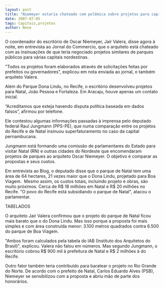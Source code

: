 ```yaml
---
layout: post
title: "Niemeyer estaria chateado com polêmica sobre projetos para capitais nordestinas"
date: 2007-07-05
tags: Capitais,projetos
author: None
---
```

O coordenador do escrit&oacute;rio de Oscar Niemeyer, Jair Valera, disse agora &agrave; noite, em entrevista ao Jornal do Commercio, que o arquiteto est&aacute; chateado com as insinua&ccedil;&otilde;es de que teria negociado projetos similares de parques p&uacute;blicos para v&aacute;rias capitais nordestinas. 

&quot;Todos os projetos foram elaborados atrav&eacute;s de solicita&ccedil;&otilde;es feitas por prefeitos ou governadores&quot;, explicou em nota enviada ao jornal, o tamb&eacute;m arquiteto Valera. 

Al&eacute;m do Parque Dona Lindu, no Recife, o escrit&oacute;rio desenvolveu projetos para Natal, Jo&atilde;o Pessoa e Fortaleza. Em Aracaju, houve apenas um contato inicial. 

&ldquo;Acreditamos que esteja havendo disputa pol&iacute;tica baseada em dados falsos&rdquo;, afirmou por telefone. 

Ele contestou algumas informa&ccedil;&otilde;es passadas &agrave; imprensa pelo deputado federal Raul Jungmann (PPS-PE), que&nbsp;numa compara&ccedil;&atilde;o entre os projetos do Recife e de Natal insinuou superfaturamento no caso da capital pernambucana. 

Jungmann est&aacute; formando uma comiss&atilde;o de parlamentares do Estado para visitar Natal (RN) e outras cidades do Nordeste que encomendaram projetos de parques ao arquiteto Oscar Niemeyer. O objetivo &eacute; comparar&nbsp;as propostas e seus custos.

Em entrevista ao Blog, o deputado disse que o parque de Natal tem uma &aacute;rea de 64 hectares, 21 vezes maior que o Dona Lindu, projetado para Boa Viagem.&nbsp;
Mesmo assim, os custos&nbsp;totais, incluindo projeto e obras, s&atilde;o muito pr&oacute;ximos. Cerca de R$ 18 milh&otilde;es em Natal e R$ 20 milh&otilde;es no Recife. &quot;O povo do Recife est&aacute; subsidiando o parque de Natal&quot;, atacou o parlamentar.&nbsp;

TABELADOS 

O arquiteto Jair Valera confirmou que o projeto do parque de Natal ficou mais barato que o do Dona Lindu. Mas isso porque a proposta foi mais simples e com &aacute;rea constru&iacute;da menor: 3.100 metros quadrados&nbsp;contra 6.500 do parque de Boa Viagem. 

&quot;Ambos foram calculados pela tabela do IAB (Instituto dos Arquitetos do Brasil)&quot;, explicou. Valera n&atilde;o falou em n&uacute;meros. Mas segundo Jungmann, o escrit&oacute;rio cobrou R$ 900 mil &agrave; prefeitura de Natal e R$ 2 milh&otilde;es &agrave; do Recife. 

Outro fator tamb&eacute;m teria contribu&iacute;do para baratear o projeto no Rio Grande do Norte. De acordo com o prefeito de Natal, Carlos Eduardo Alves (PSB), Niemeyer se sensibilizou com a proposta e abriu m&atilde;o de parte dos honor&aacute;rios.  